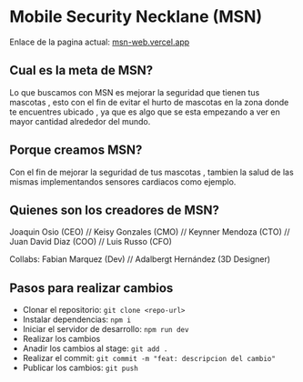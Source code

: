 # Mobile Security Necklane (MSN)  

Enlace de la pagina actual: [msn-web.vercel.app](https://msn-web.vercel.app)

## Cual es la meta de MSN? 
Lo que buscamos con MSN es mejorar la seguridad que tienen tus mascotas , esto con el fin de evitar el hurto de mascotas en la zona donde te encuentres ubicado , 
ya que es algo que se esta empezando a ver en mayor cantidad alrededor del mundo.

## Porque creamos MSN?
Con el fin de mejorar la seguridad de tus mascotas , tambien la salud de las mismas implementandos sensores cardiacos como ejemplo.

## Quienes son los creadores de MSN?
Joaquin Osio (CEO) //
Keisy Gonzales (CMO) //
Keynner Mendoza (CTO) // 
Juan David Diaz (COO) //
Luis Russo (CFO)

Collabs: 
Fabian Marquez (Dev) // 
Adalbergt Hernández (3D Designer)

## Pasos para realizar cambios
- Clonar el repositorio: `git clone <repo-url>`
- Instalar dependencias: `npm i`
- Iniciar el servidor de desarrollo: `npm run dev`
- Realizar los cambios
- Anadir los cambios al stage: `git add .`
- Realizar el commit: `git commit -m "feat: descripcion del cambio"`
- Publicar los cambios: `git push`